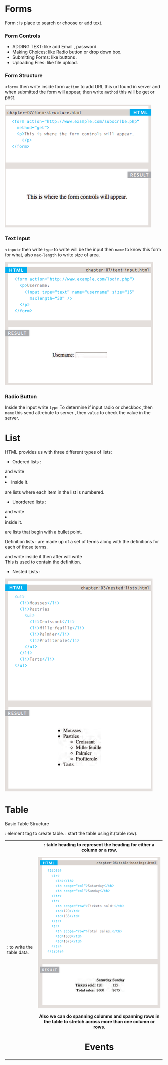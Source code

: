 # Forms

Form : is place to search or choose or add text.

### Form Controls

- ADDING TEXT: like add Email , password.
- Making Choices: like Radio button or drop down box.
- Submitting Forms: like buttons .
- Uploading Files: like file upload.

### Form Structure

`<form>` then write inside form `action` to add URL this url found in server and when submitted the form will appear, then 
write `method` this will be get or post.

![](imgs/form.PNG)

### Text Input

`<input>` then write `type` to write will be the input then `name` to know this form for what, also `max-length` to write size of area.

![](imgs/input.PNG)

### Radio Button

Inside the input write `type` To determine if input radio or checkbox ,then `name` this send attrebute to server , then `value` to check the value in the server.

# List 

HTML provides us with three different types of lists:

- Ordered lists :
<ol></ol>and write <li><li>inside it.

are lists where each item in the list is numbered.

- Unordered lists :
<ul></ul>and write <li></li>inside it.

are lists that begin with a bullet point.

Definition lists :
are made up of a set of terms along with the definitions for each of those terms.

<dl></dl>and write inside it <td></td>then after <td></td>will write <dd></dd> This is used to contain the definition.

- Nested Lists :

![](imgs/nested.PNG)

# Table

Basic Table Structure
<table> : element tag to create table.
<tr> : start the table using it.(table row).
<td> : to write the table data.
<th> : table heading to represent the heading for either a column or a row.

![](imgs/table.PNG)

Also we can do spanning columns and spanning rows in the table to stretch across more than one column or rows.

# Events



